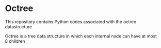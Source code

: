 # Octree
This repository contains Python codes associated with the octree datastructure

 Octree is a tree data structure in which each internal node can have at most 8 children
